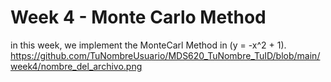 # Week 4 - Monte Carlo Method
in this week, we implement the MonteCarl Method in (y = -x^2 + 1).
https://github.com/TuNombreUsuario/MDS620_TuNombre_TuID/blob/main/week4/nombre_del_archivo.png
